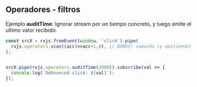 ## Operadores - filtros

Ejemplo **auditTime**: Ignorar stream por un tiempo concreto, y luego emite el ultimo valor recibido.

```typescript
const srcX = rxjs.fromEvent(window, 'click').pipe(
  rxjs.operators.scan((acc)=>acc+1,0), // BONUS! sumando (y emitiendo) el número de clicks, cómo un reduce
);


srcX.pipe(rxjs.operators.auditTime(1000)).subscribe(val => {
  console.log(`Debounced click: ${val}`);
});
```